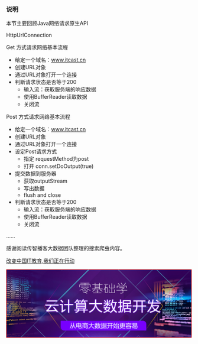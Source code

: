 

### 说明


本节主要回顾Java网络请求原生API

HttpUrlConnection 


Get 方式请求网络基本流程
* 给定一个域名：www.itcast.cn
* 创建URL对象
* 通过URL对象打开一个连接
* 判断请求状态是否等于200
	* 输入流：获取服务端的响应数据
	* 使用BufferReader读取数据
	* 关闭流

Post 方式请求网络基本流程
* 给定一个域名：www.itcast.cn
* 创建URL对象
* 通过URL对象打开一个连接
* 设定Post请求方式
	* 指定 requestMethod为post
	* 打开 conn.setDoOutput(true)
* 提交数据到服务器
	* 获取outputStream
	* 写出数据
	* flush and close
* 判断请求状态是否等于200
	* 输入流：获取服务端的响应数据
	* 使用BufferReader读取数据
	* 关闭流


……

感谢阅读传智播客大数据团队整理的搜索爬虫内容。

[改变中国IT教育,我们正在行动](http://www.itcast.cn)

<a href="http://www.itcast.cn/subject/cloudzly/index.shtml?cloud">
<img src="img/bd.png" width="500" style="border:1px solid red;"/>
</a>